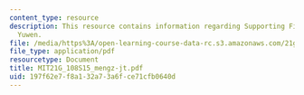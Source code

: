 ```yaml
---
content_type: resource
description: This resource contains information regarding Supporting Files in Daxue
  Yuwen.
file: /media/https%3A/open-learning-course-data-rc.s3.amazonaws.com/21g-108-chinese-ii-streamlined-spring-2015/197f62e7f8a132a73a6fce71cfb0640d_MIT21G_108S15_mengz-jt.pdf
file_type: application/pdf
resourcetype: Document
title: MIT21G_108S15_mengz-jt.pdf
uid: 197f62e7-f8a1-32a7-3a6f-ce71cfb0640d
---
```

